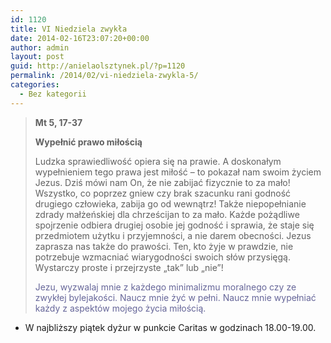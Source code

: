 ```yaml
---
id: 1120
title: VI Niedziela zwykła
date: 2014-02-16T23:07:20+00:00
author: admin
layout: post
guid: http://anielaolsztynek.pl/?p=1120
permalink: /2014/02/vi-niedziela-zwykla-5/
categories:
  - Bez kategorii
---
```

> **Mt 5, 17-37**
> 
> **Wypełnić prawo miłością**
> 
> Ludzka sprawiedliwość opiera się na prawie. A doskonałym wypełnieniem tego prawa jest miłość &#8211; to pokazał nam swoim życiem Jezus. Dziś mówi nam On, że nie zabijać fizycznie to za mało! Wszystko, co poprzez gniew czy brak szacunku rani godność drugiego człowieka, zabija go od wewnątrz! Także niepopełnianie zdrady małżeńskiej dla chrześcijan to za mało. Każde pożądliwe spojrzenie odbiera drugiej osobie jej godność i sprawia, że staje się przedmiotem użytku i przyjemności, a nie darem obecności. Jezus zaprasza nas także do prawości. Ten, kto żyje w prawdzie, nie potrzebuje wzmacniać wiarygodności swoich słów przysięgą. Wystarczy proste i przejrzyste &#8222;tak&#8221; lub &#8222;nie&#8221;!
> 
> <span style="color: #666699;">Jezu, wyzwalaj mnie z każdego minimalizmu moralnego czy ze zwykłej bylejakości. Naucz mnie żyć w pełni. Naucz mnie wypełniać każdy z aspektów mojego życia miłością.</span>

  * W najbliższy piątek dyżur w punkcie Caritas w godzinach 18.00-19.00.

<span style="color: #666699;"><br /> </span>